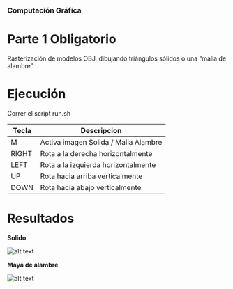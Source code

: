 ### Computación Gráfica

# Parte 1 Obligatorio

Rasterización de modelos OBJ, dibujando triángulos sólidos o una “malla de alambre”.


# Ejecución

Correr el script run.sh


| Tecla | Descripcion                          |
|-------|--------------------------------------|
| M     | Activa imagen Solida / Malla Alambre |
| RIGHT | Rota a la derecha horizontalmente    |
| LEFT  | Rota a la izquierda horizontalmente  |
| UP    | Rota hacia arriba verticalmente      |
| DOWN  | Rota hacia abajo verticalmente       |

# Resultados

**Solido**

![alt text](https://github.com/nandotorterolo/computaciongrafica/blob/master/obligatorio/1/Solido.png "Solido")

**Maya de alambre**

![alt text](https://github.com/nandotorterolo/computaciongrafica/blob/master/obligatorio/1/MallaAlambre.png "MallaAlambre")


